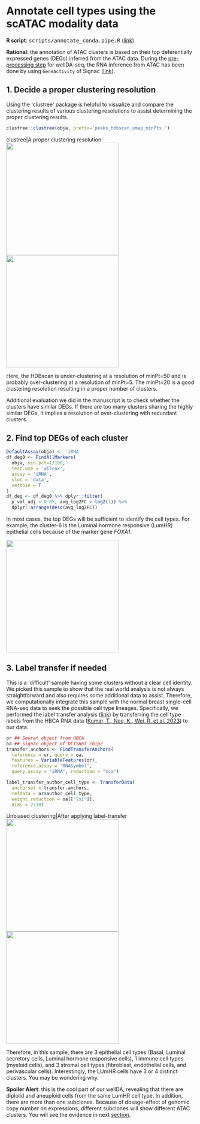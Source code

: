 # Annotate cell types using the scATAC modality data

**R script**: <kbd>scripts/annotate_conda.pipe.R</kbd> ([link](https://github.com/navinlabcode/wellDA-seq/tree/main/tutorial/scripts/annotate_conda.pipe.R))

**Rational**: the annotation of ATAC clusters is based on their top deferentially expressed genes (DEGs) inferred from the ATAC data. During the [pre-processing step](https://github.com/navinlabcode/wellDA-seq/blob/main/tutorial/01.preprocessing.md) for wellDA-seq, the RNA inference from ATAC has been done by using `GeneActivity` of Signac ([link](https://stuartlab.org/signac/articles/pbmc_vignette#create-a-gene-activity-matrix)). 


## 1. Decide a proper clustering resolution

Using the 'clustree' package is helpful to visualize and compare the clustering results of various clustering resolutions to assist determining the proper clustering results. 

```R
clustree::clustree(obja, prefix='peaks_hdbscan_umap_minPts.')
```

clustree|A proper clustering resolution
<img src="" width="300">
<img src="" width="300">

Here, the HDBscan is under-clustering at a resolution of minPt=50 and is probably over-clustering at a resolution of minPt=5. The minPt=20 is a good clustering resolution resulting in a proper number of clusters. 

Additional evaluation we did in the manuscript is to check whether the clusters have similar DEGs. If there are too many clusters sharing the highly similar DEGs, it implies a resolution of over-clustering with redundant clusters. 


## 2. Find top DEGs of each cluster

```R
DefaultAssay(obja) <- 'iRNA'
df_deg0 <- FindAllMarkers(
  obja, min.pct=1/100,
  test.use = 'wilcox',
  assay = 'iRNA', 
  slot = 'data',
  verbose = T
)
df_deg <- df_deg0 %>% dplyr::filter(
  p_val_adj < 0.05, avg_log2FC > log2(1)) %>%
  dplyr::arrange(desc(avg_log2FC))
```

In most cases, the top DEGs will be sufficient to identify the cell types. For example, the cluster-6 is the Luminal hormone responsive (LumHR) epithelial cells because of the marker gene *FOXA1*.  

<img src="" width="300">

## 3. Label transfer if needed

This is a 'difficult' sample having some clusters without a clear cell identity. We picked this sample to show that the real world analysis is not always straightforward and also requires some additional data to assist. Therefore, we computationally integrate this sample with the normal breast single-cell RNA-seq data to seek the possible cell type lineages. Specifically, we performed the label transfer analysis ([link](https://satijalab.org/seurat/articles/seurat5_atacseq_integration_vignette)) by transferring the cell type labels from the HBCA RNA data ([Kumar, T., Nee, K., Wei, R. et al. 2023](https://doi.org/10.1038/s41586-023-06252-9)) to our data. 


```R
or ## Seurat object from HBCA
oa ## Signac object of DCIS66T_chip2
transfer.anchors <- FindTransferAnchors(
  reference = or, query = oa, 
  features = VariableFeatures(or),
  reference.assay = "RNASymbol", 
  query.assay = "iRNA", reduction = "cca")
```

```R
label_transfer_author_cell_type <- TransferData(
  anchorset = transfer.anchors, 
  refdata = or$author_cell_type,
  weight.reduction = oa[["lsi"]], 
  dims = 2:30)
```


Unbiased clustering|After applying label-transfer
<img src="" width="300">
<img src="" width="300">

Therefore, in this sample, there are 3 epithelial cell types (Basal, Luminal secretory cells, Luminal hormone responsive cells), 1 immune cell types (myeloid cells), and 3 stromal cell types (fibroblast, endothelial cells, and perivascular cells). Interestingly, the LUmHR cells have 3 or 4 distinct clusters. You may be wondering why. 

**Spoiler Alert**: this is the cool part of our wellDA, revealing that there are diplolid and aneuploid cells from the same LumHR cell type. In addition, there are more than one subclones. Because of dosage-effect of genomic copy number on expressions, different subclones will show different ATAC clusters. You will see the evidence in next [section](https://github.com/navinlabcode/wellDA-seq/blob/main/tutorial/04.wellDA_scCNA_annotation.md). 




